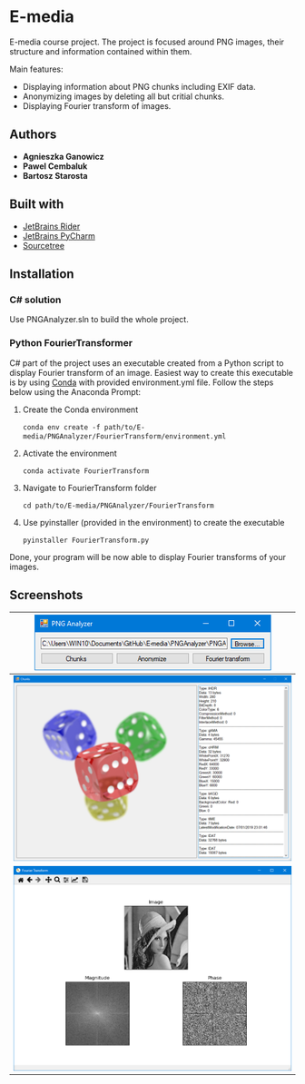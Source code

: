 # E-media
E-media course project. The project is focused around PNG images, their structure and
information contained within them.

Main features:
* Displaying information about PNG chunks including EXIF data.
* Anonymizing images by deleting all but critial chunks.
* Displaying Fourier transform of images.

## Authors

* **Agnieszka Ganowicz**
* **Pawel Cembaluk**
* **Bartosz Starosta**

## Built with
* [JetBrains Rider](https://www.jetbrains.com/rider/)
* [JetBrains PyCharm](https://www.jetbrains.com/pycharm/)
* [Sourcetree](https://www.sourcetreeapp.com/)

## Installation

### C# solution
Use PNGAnalyzer.sln to build the whole project.

### Python FourierTransformer
C# part of the project uses an executable created from a Python script to display Fourier 
transform of an image. Easiest way to create this executable is by using 
[Conda](https://docs.conda.io/en/latest/) with provided environment.yml file. Follow
the steps below using the Anaconda Prompt:

1. Create the Conda environment

   ```
   conda env create -f path/to/E-media/PNGAnalyzer/FourierTransform/environment.yml
   ```
   
2. Activate the environment

   ```
   conda activate FourierTransform
   ```

3. Navigate to FourierTransform folder

   ```
   cd path/to/E-media/PNGAnalyzer/FourierTransform
   ```

4. Use pyinstaller (provided in the environment) to create the executable

   ```
   pyinstaller FourierTransform.py
   ```

Done, your program will be now able to display Fourier transforms of your images.

## Screenshots

| <img src="Screenshots/MainWindow.png"> |
|:-------------------------------------------------:|
| <img src="Screenshots/ChunkInfo.png"> |
| <img src="Screenshots/FourierTransform.png"> |
